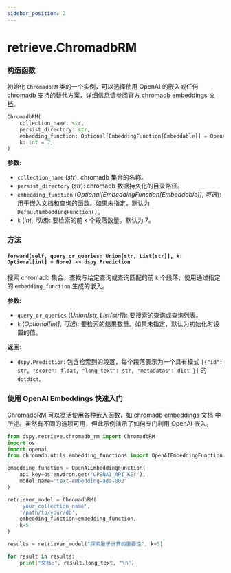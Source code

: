 ```yaml
---
sidebar_position: 2
---
```


# retrieve.ChromadbRM

### 构造函数

初始化 `ChromadbRM` 类的一个实例，可以选择使用 OpenAI 的嵌入或任何 chromadb 支持的替代方案，详细信息请参阅官方 [chromadb embeddings 文档](https://docs.trychroma.com/embeddings)。

```python
ChromadbRM(
    collection_name: str,
    persist_directory: str,
    embedding_function: Optional[EmbeddingFunction[Embeddable]] = OpenAIEmbeddingFunction(),
    k: int = 7,
)
```

**参数:**
- `collection_name` (_str_): chromadb 集合的名称。
- `persist_directory` (_str_): chromadb 数据持久化的目录路径。
- `embedding_function` (_Optional[EmbeddingFunction[Embeddable]]_, _可选_): 用于嵌入文档和查询的函数。如果未指定，默认为 `DefaultEmbeddingFunction()`。
- `k` (_int_, _可选_): 要检索的前 k 个段落数量。默认为 7。

### 方法

#### `forward(self, query_or_queries: Union[str, List[str]], k: Optional[int] = None) -> dspy.Prediction`

搜索 chromadb 集合，查找与给定查询或查询匹配的前 `k` 个段落，使用通过指定的 `embedding_function` 生成的嵌入。

**参数:**
- `query_or_queries` (_Union[str, List[str]]_): 要搜索的查询或查询列表。
- `k` (_Optional[int]_, _可选_): 要检索的结果数量。如果未指定，默认为初始化时设置的值。

**返回:**
- `dspy.Prediction`: 包含检索到的段落，每个段落表示为一个具有模式 `[{"id": str, "score": float, "long_text": str, "metadatas": dict }]` 的 `dotdict`。

### 使用 OpenAI Embeddings 快速入门

ChromadbRM 可以灵活使用各种嵌入函数，如 [chromadb embeddings 文档](https://docs.trychroma.com/embeddings) 中所述。虽然有不同的选项可用，但此示例演示了如何专门利用 OpenAI 嵌入。

```python
from dspy.retrieve.chromadb_rm import ChromadbRM
import os
import openai
from chromadb.utils.embedding_functions import OpenAIEmbeddingFunction

embedding_function = OpenAIEmbeddingFunction(
    api_key=os.environ.get('OPENAI_API_KEY'),
    model_name="text-embedding-ada-002"
)

retriever_model = ChromadbRM(
    'your_collection_name',
    '/path/to/your/db',
    embedding_function=embedding_function,
    k=5
)

results = retriever_model("探索量子计算的重要性", k=5)

for result in results:
    print("文档:", result.long_text, "\n")
```